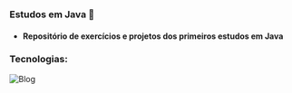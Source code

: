 ### Estudos em Java 👋

- #### Repositório de exercícios e projetos dos primeiros estudos em Java

### Tecnologias:

![Blog](https://img.shields.io/badge/Java-ED8B00?style=for-the-badge&logo=openjdk&logoColor=white) 
